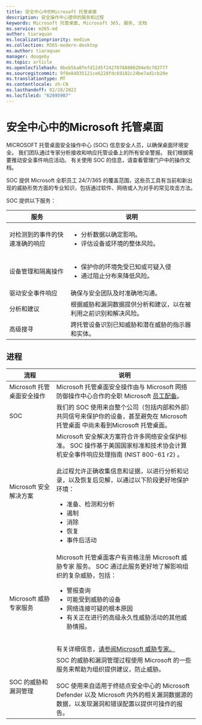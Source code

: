```yaml
---
title: 安全中心中的Microsoft 托管桌面
description: 安全操作中心提供的服务和过程
keywords: Microsoft 托管桌面, Microsoft 365, 服务, 文档
ms.service: m365-md
author: tiaraquan
ms.localizationpriority: medium
ms.collection: M365-modern-desktop
ms.author: tiaraquan
manager: dougeby
ms.topic: article
ms.openlocfilehash: 0beb5ba0fefd12d5f24270788800204e9c702777
ms.sourcegitcommit: 9f0e84835121ce6228fdc69182c24be7ad1cb20e
ms.translationtype: MT
ms.contentlocale: zh-CN
ms.lasthandoff: 02/18/2022
ms.locfileid: "62895987"
---
```

# <a name="security-operations-in-microsoft-managed-desktop"></a>安全中心中的Microsoft 托管桌面

MICROSOFT 托管桌面安全操作中心 (SOC) 信息安全人员，以确保桌面环境安全。 我们团队通过专家分析接收和响应托管设备上的所有安全警报。 我们根据需要推动安全事件响应活动。 有关使用 SOC 的信息，请查看管理门户中的操作文档。

SOC 提供 Microsoft 全职员工 24/7/365 的覆盖范围，这些员工具有当前和新出现的威胁形势方面的专业知识，包括通过软件、网络或人为对手的常见攻击方法。

SOC 提供以下服务：

| 服务 | 说明 |
| ------ | ------ |
| 对检测到的事件的快速准确的响应 | <ul><li>分析数据以确定影响。</li><li>评估设备或环境的整体风险。</li></ul>
| 设备管理和隔离操作 | <ul><li>保护你的环境免受已知或可疑入侵</li><li>通过阻止分布来降低风险。</li></ul>
| 驱动安全事件响应 | 确保与安全团队及时准确地沟通。 |
| 分析和建议 | 根据威胁和漏洞数据提供分析和建议，以在被利用之前识别和解决风险。
| 高级搜寻 | 跨托管设备识别已知威胁和潜在威胁的指示器和实体。|

## <a name="processes"></a>进程

| 流程 | 说明 |
| ------ | ------ |
| Microsoft 托管桌面安全操作 |  Microsoft 托管桌面安全操作由与 Microsoft 网络防御操作中心合作的全职 Microsoft [员工配备](https://www.microsoft.com/msrc/cdoc)。 |
| SOC | 我们的 SOC 使用来自整个公司（包括内部和外部）共同信号来保护你的设备，甚至避免在 Microsoft 托管桌面 中尚未看到Microsoft 托管桌面。
| Microsoft 安全解决方案 | Microsoft 安全解决方案符合许多网络安全保护标准。 SOC 操作基于美国国家标准和技术协会计算机安全事件响应处理指南 (NIST 800-61 r2) 。 <br><br> 此过程允许正确收集信息和证据，以进行分析和记录，以及恢复后见解，以通过以下阶段更好地保护环境： <ul><li>准备、检测和分析</li><li>遏制</li><li>消除</li><li>恢复</li><li>事件后活动</li></ul>
| Microsoft 威胁专家服务 | Microsoft 托管桌面客户有资格注册 Microsoft 威胁专家 服务。 SOC 通过此服务更好地了解影响组织的复杂威胁，包括： <br><ul><li>警报查询</li><li>可能受到威胁的设备</li><li>网络连接可疑的根本原因</li><li>有关正在进行的高级永久性威胁活动的其他威胁情报。</li></ul><br>有关详细信息，[请参阅Microsoft 威胁专家。](/windows/security/threat-protection/microsoft-defender-atp/microsoft-threat-experts)|
| SOC 的威胁和漏洞管理 | SOC 的威胁和漏洞管理过程使用 Microsoft 的一些服务来帮助为组织提供建议，防止威胁。 <br><br>SOC 使用来自适用于终结点安全中心的 Microsoft Defender 以及 Microsoft 内外的相关漏洞数据源的数据，以发现漏洞和错误配置以提供可操作的报告。 |
